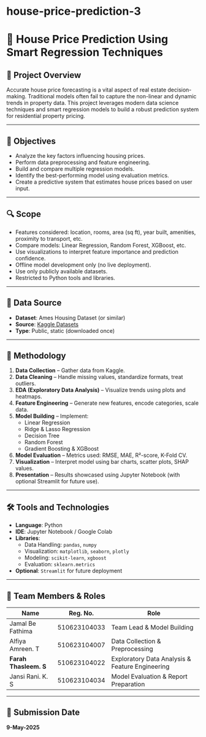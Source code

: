 # house-price-prediction-3

# 🏡 House Price Prediction Using Smart Regression Techniques

## 📌 Project Overview

Accurate house price forecasting is a vital aspect of real estate decision-making. Traditional models often fail to capture the non-linear and dynamic trends in property data. This project leverages modern data science techniques and smart regression models to build a robust prediction system for residential property pricing.

---

## 🎯 Objectives

- Analyze the key factors influencing housing prices.
- Perform data preprocessing and feature engineering.
- Build and compare multiple regression models.
- Identify the best-performing model using evaluation metrics.
- Create a predictive system that estimates house prices based on user input.

---

## 🔍 Scope

- Features considered: location, rooms, area (sq ft), year built, amenities, proximity to transport, etc.
- Compare models: Linear Regression, Random Forest, XGBoost, etc.
- Use visualizations to interpret feature importance and prediction confidence.
- Offline model development only (no live deployment).
- Use only publicly available datasets.
- Restricted to Python tools and libraries.

---

## 📂 Data Source

- **Dataset**: Ames Housing Dataset (or similar)
- **Source**: [Kaggle Datasets](https://www.kaggle.com/datasets)
- **Type**: Public, static (downloaded once)

---

## 🧪 Methodology

1. **Data Collection** – Gather data from Kaggle.
2. **Data Cleaning** – Handle missing values, standardize formats, treat outliers.
3. **EDA (Exploratory Data Analysis)** – Visualize trends using plots and heatmaps.
4. **Feature Engineering** – Generate new features, encode categories, scale data.
5. **Model Building** – Implement:
   - Linear Regression
   - Ridge & Lasso Regression
   - Decision Tree
   - Random Forest
   - Gradient Boosting & XGBoost
6. **Model Evaluation** – Metrics used: RMSE, MAE, R²-score, K-Fold CV.
7. **Visualization** – Interpret model using bar charts, scatter plots, SHAP values.
8. **Presentation** – Results showcased using Jupyter Notebook (with optional Streamlit for future use).

---

## 🛠️ Tools and Technologies

- **Language**: Python
- **IDE**: Jupyter Notebook / Google Colab
- **Libraries**:
  - Data Handling: `pandas`, `numpy`
  - Visualization: `matplotlib`, `seaborn`, `plotly`
  - Modeling: `scikit-learn`, `xgboost`
  - Evaluation: `sklearn.metrics`
- **Optional**: `Streamlit` for future deployment

---

## 👥 Team Members & Roles

| Name                    | Reg. No.        | Role                                           |
|-------------------------|----------------|------------------------------------------------|
| Jamal Be Fathima        | 510623104033   | Team Lead & Model Building                     |
| Alfiya Amreen. T        | 510623104007   | Data Collection & Preprocessing                |
| **Farah Thasleem. S**   | 510623104022   | Exploratory Data Analysis & Feature Engineering|
| Jansi Rani. K. S        | 510623104034   | Model Evaluation & Report Preparation          |

---

## 📅 Submission Date

**9-May-2025**
